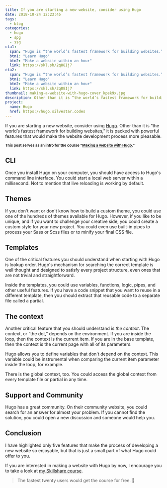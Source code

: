 ```yaml
---
title: If you are starting a new website, consider using Hugo
date: 2018-10-24 12:23:45
tags:
  - blog
categories:
  - hugo
  - spg
  - ssg
cta1:
  span: "Hugo is “the world’s fastest framework for building websites.”"
  btn1: "Learn Hugo"
  btn2: "Make a website within an hour"
  link: https://skl.sh/2q88Ij7
cta2:
  span: "Hugo is “the world’s fastest framework for building websites.”"
  btn1: "Learn Hugo"
  btn2: "Make a website within an hour"
  link: https://skl.sh/2q88Ij7
thumbnail: making-a-website-with-hugo-cover_kpek9x.jpg
description: Other than it is “the world’s fastest framework for building websites,” Hugo is packed with powerful features that would make the website development process more pleasable.
project:
  name: Hugo
  href: https://hugo.silvestar.codes
---
```


If you are starting a new website, consider using [Hugo]. Other than it is “the world’s fastest framework for building websites,” it is packed with powerful features that would make the website development process more pleasable.

<!-- more -->

__<small>This post serves as an intro for the course “[Making a website with Hugo].”</small>__

## CLI

Once you install Hugo on your computer, you should have access to Hugo's command line interface. You could start a local web server within a millisecond. Not to mention that live reloading is working by default.

## Themes

If you don't want or don't know how to build a custom theme, you could use one of the hundreds of themes available for Hugo. However, if you like to be unique, and if you want to challenge your creative side, you could create a custom style for your new project. You could even use built-in pipes to process your Sass or Scss files or to minify your final CSS file.

## Templates

One of the critical features you should understand when starting with Hugo is lookup order. Hugo's mechanism for searching the correct template is well thought and designed to satisfy every project structure, even ones that are not trivial and straightforward.

Inside the templates, you could use variables, functions, logic, pipes, and other useful features. If you have a code snippet that you want to reuse in a different template, then you should extract that reusable code to a separate file called a partial.

## The context

Another critical feature that you should understand is *the context*. The context, or “the dot,” depends on the environment. If you are inside the loop, then the context is the current item. If you are in the base template, then the context is the current page with all of its parameters.

Hugo allows you to define variables that don't depend on the context. This variable could be instrumental when comparing the current item parameter inside the loop, for example.

There is the global context, too. You could access the global context from every template file or partial in any time.

## Support and Community

Hugo has a great community. On their community website, you could search for an answer for almost your problem. If you cannot find the solution, you could open a new discussion and someone would help you.

## Conclusion

I have highlighted only five features that make the process of developing a new website so enjoyable, but that is just a small part of what Hugo could offer to you.

If you are interested in making a website with Hugo by now, I encourage you to take a look at [my Skillshare course].

> The fastest twenty users would get the course for free. 🙌

[Making a website with Hugo]: https://skl.sh/2q88Ij7
[Hugo]: https://gohugo.io
[my Skillshare course]: https://skl.sh/2q88Ij7






